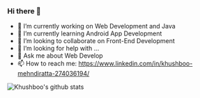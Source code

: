 ### Hi there 👋

<!--
**khushboo484/khushboo484** is a ✨ _special_ ✨ repository because its `README.md` (this file) appears on your GitHub profile.
Here are some ideas to get you started:
-->

- 🔭 I’m currently working on Web Development and Java 
- 🌱 I’m currently learning Android App Development
- 👯 I’m looking to collaborate on Front-End Development
- 🤔 I’m looking for help with ...
- 💬 Ask me about Web Develop
- 📫 How to reach me: https://www.linkedin.com/in/khushboo-mehndiratta-274036194/
<!--
- 😄 Pronouns: ...
- ⚡ Fun fact: ...
-->


![Khushboo's github stats](https://github-readme-stats.vercel.app/api?username=khushboo484&show_icons=true&theme=dracula)

